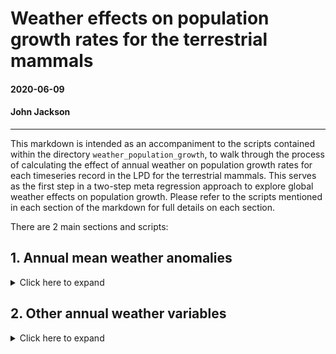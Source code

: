 # Weather effects on population growth rates for the terrestrial mammals

#### 2020-06-09
#### John Jackson

---

This markdown is intended as an accompaniment to the scripts contained within the directory `weather_population_growth`, to walk through the process of calculating the effect of annual weather on population growth rates for each timeseries record in the LPD for the terrestrial mammals. This serves as the first step in a two-step meta regression approach to explore global weather effects on population growth. Please refer to the scripts mentioned in each section of the markdown for full details on each section.

There are 2 main sections and scripts:

## 1. Annual mean weather anomalies
<details>
  <summary>Click here to expand</summary>

### `annual_mean_anomaly.R`

First, we will walk through the process for calculating weather effects using the mean annual weather anomaly for a 5km buffer radius around the study site to demonstrate the process before expanding this out to look across different radius sizes and for different weather variables. We need to join the annual chelsa anomaly data with our population growth data first:

```
##__________________________________________________________________________________________________
#### 1. Load data ####

# mammal data
load("../rawdata/mammal.RData")
glimpse(mammal)

# annual weather anomaly - focus on just the mean anomaly in this script at a 5km range
mam_chelsa_annual <- readRDS("data/mam_chelsa_annual.RDS") %>% 
  filter(scale == "scale_5km") %>% 
  dplyr::select(ID,year, weather_scale = scale, mean_temp_anomaly, mean_precip_anomaly)
glimpse(mam_chelsa_annual)

##__________________________________________________________________________________________________
#### 2. Joining data ####

mammal_weather <- mammal %>% 
  left_join(., y = mam_chelsa_annual, by = c("ID", "year"))
```

Now using the raw data here, we can begin to explore some of the hypotheses of our study. We want to see if there are consistent weather effects on population growth rates across taxa or spatial scales. We can plot out the population growth rate in each year with respect to the taxanomic Order of the corresponding species and the ecological realm.

<img src="../plots/weather_pop_growth/species_anomal_pgr.jpeg" width="700" />
<img src="../plots/weather_pop_growth/realm_anomal_pgr.jpeg" width="700" />

There doesn't seem to be an obvious pattern across realms or taxa, which is perhaps what we expect.

### Calculating weather effects on population growth rate

Now, we want to look at this hypothesis explictly using the timeseries data from each study, whilst accounting for density dependence and any temporal trends in the data. We estimate weather effects on population growth rate for each record using a linear model. Here, the population growth rate *r* at time *t* is given by

<img src="../plots/weather_pop_growth/model_equation.png" width="500" />

where beta 0 is the intercept, omega (*w*) gives the weather variable at time *t* with coefficient beta 1, X gives the *ln* abundance at time *t* with coefficient beta 2, and y gives the year at time *t* with coefficient beta 3. Thus, this linear model estimates the effect of weather, density dependence and the trend on population growth rates, respectively. In this script, the weather variable is the annual mean temperature and precipitation anomaly at a 5km buffer radius. We calculated linear models and extracted the beta coefficients as follows:

```
pgr_weather <- mammal_weather %>% 
  group_by(ID_block) %>% 
  group_modify(~{
    
    # Temperature
    mod_temp = lm(pop_growth_rate ~ mean_temp_anomaly + ln_abundance + year, data = .)
    
    # Precipitation + dealing with NA values
    if(length(which(is.na(.$mean_precip_anomaly) == T)) == 0){
    mod_precip = lm(pop_growth_rate ~ mean_precip_anomaly + ln_abundance + year, data = .)
    coef_precipmod = mod_precip$coefficients}
    else{coef_precipmod = rep(NA,4)}
    
    tibble(.[1,],
           coef_temp = mod_temp$coefficients[2],
           coef_precip = coef_precipmod[2],
           coef_abun = mod_temp$coefficients[3], 
           coef_trend = mod_temp$coefficients[4],
           
           coef_abun2 = coef_precipmod[3], 
           coef_trend2 = coef_precipmod[4],
           n_obs = nrow(.))
  }) 
```

Note that we extract coefficients for the abundance and the year for both temperature and precipitation. These are largely very similar, but vary based on the differences in the weather effect.

Now we have model coefficients for each of the 501 10> year records for the terrestrial mammals. We can now look at comparative patterns in these coefficients. First, the overall density distributions of each of the coefficients across the records

<img src="../plots/weather_pop_growth/overall_coefficients_mnanom_5km.jpeg" width="700" />

As with the raw data, we can see again from this that there doesn't seem to be a consistent pattern of weather effects on population growth rates for either precipitation or temperature. The same goes for trend effects. This is indicative of population-specific (or other level i.e phylogentic or spatial) responses. 

We can also start to explore the hypotheses of the study by looking at these coefficients across different taxanomic groups, ecological realms and latitude.

<img src="../plots/weather_pop_growth/coef_order_mnanom_5km.jpeg" width="700" />
<img src="../plots/weather_pop_growth/coef_realm_mnanom_5km.jpeg" width="700" />
<img src="../plots/weather_pop_growth/coef_lat_mnanom_5km.jpeg" width="700" />

These coefficients or effects sizes form the basis of our meta-regression approach across taxa.

</details>

## 2. Other annual weather variables
<details>
  <summary>Click here to expand</summary>

</details>